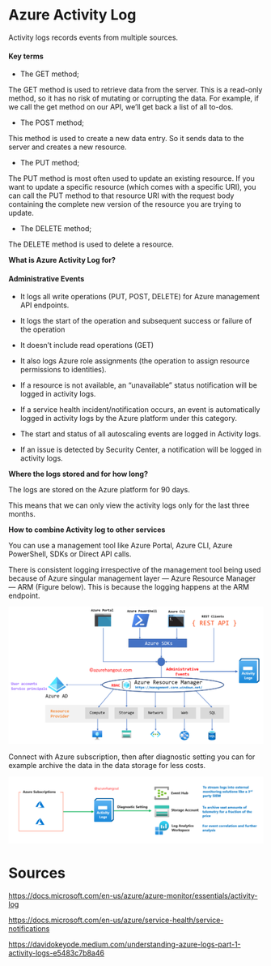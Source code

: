 # Azure Activity Log

Activity logs records events from multiple sources.

#### Key terms

- The GET method;

The GET method is used to retrieve data from the server. This is a read-only method, so it has no risk of mutating or corrupting the data. For example, if we call the get method on our API, we’ll get back a list of all to-dos.

- The POST method;

This method is used to create a new data entry.
So it sends data to the server and creates a new resource.


- The PUT method;

The PUT method is most often used to update an existing resource. If you want to update a specific resource (which comes with a specific URI), you can call the PUT method to that resource URI with the request body containing the complete new version of the resource you are trying to update.


- The DELETE method;

The DELETE method is used to delete a resource.

**What is Azure Activity Log for?**


#### Administrative Events

- It logs all write operations (PUT, POST, DELETE) for Azure management API endpoints. 

- It logs the start of the operation and subsequent success or failure of the operation

- It doesn’t include read operations (GET)

- It also logs Azure role assignments (the operation to assign resource permissions to identities).

- If a resource is not available, an “unavailable” status notification will be logged in activity logs.

- If a service health incident/notification occurs, an event is automatically logged in activity logs by the Azure platform under this category.

- The start and status of all autoscaling events are logged in Activity logs.

- If an issue is detected by Security Center, a notification will be logged in activity logs.

**Where the logs stored and for how long?**

The logs are stored on the Azure platform for 90 days.

This means that we can only view the activity logs only for the last three months.

**How to combine Activity log to other services**

You can use a management tool like Azure Portal, Azure CLI, Azure PowerShell, SDKs or Direct API calls.

There is consistent logging irrespective of the management tool being used because of Azure singular management layer — Azure Resource Manager — ARM (Figure below). This is because the logging happens at the ARM endpoint.


![Activitylog](../../00_includes/AZactivityLog.png)

Connect with Azure subscription, then after diagnostic setting you can for example archive the data in the data storage for less costs.  

![connect with subscr](../../00_includes/AZAppconfig02.png)

# Sources

https://docs.microsoft.com/en-us/azure/azure-monitor/essentials/activity-log

https://docs.microsoft.com/en-us/azure/service-health/service-notifications

https://davidokeyode.medium.com/understanding-azure-logs-part-1-activity-logs-e5483c7b8a46

